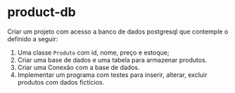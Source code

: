 # product-db

Criar um projeto com acesso a banco de dados postgresql que contemple o definido a seguir:

1. Uma classe `Produto` com id, nome, preço e estoque;
1. Criar uma base de dados e uma tabela para armazenar produtos. 
1. Criar uma Conexão com a base de dados. 
1. Implementar um programa com testes para inserir, alterar, excluir produtos com dados fictícios.
